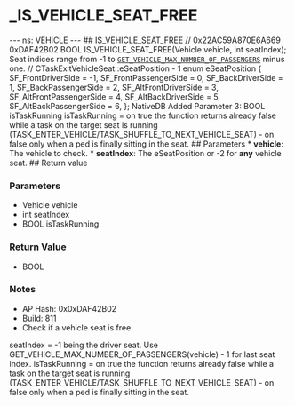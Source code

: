 # _IS_VEHICLE_SEAT_FREE

--- ns: VEHICLE --- ## IS_VEHICLE_SEAT_FREE  // 0x22AC59A870E6A669 0xDAF42B02 BOOL IS_VEHICLE_SEAT_FREE(Vehicle vehicle, int seatIndex);  Seat indices range from -1 to [`GET_VEHICLE_MAX_NUMBER_OF_PASSENGERS`](#_0xA7C4F2C6E744A550) minus one.  // CTaskExitVehicleSeat::eSeatPosition - 1 enum eSeatPosition { SF_FrontDriverSide = -1, SF_FrontPassengerSide = 0, SF_BackDriverSide = 1, SF_BackPassengerSide = 2, SF_AltFrontDriverSide = 3, SF_AltFrontPassengerSide = 4, SF_AltBackDriverSide = 5, SF_AltBackPassengerSide = 6, };  NativeDB Added Parameter 3: BOOL isTaskRunning  isTaskRunning = on true the function returns already false while a task on the target seat is running (TASK_ENTER_VEHICLE/TASK_SHUFFLE_TO_NEXT_VEHICLE_SEAT) - on false only when a ped is finally sitting in the seat.  ## Parameters * **vehicle**: The vehicle to check. * **seatIndex**: The eSeatPosition or -2 for **any** vehicle seat.  ## Return value

### Parameters
* Vehicle vehicle
* int seatIndex
* BOOL isTaskRunning

### Return Value
* BOOL

### Notes
* AP Hash: 0x0xDAF42B02
* Build: 811
* Check if a vehicle seat is free.

seatIndex  = -1 being the driver seat.
Use GET_VEHICLE_MAX_NUMBER_OF_PASSENGERS(vehicle) - 1 for last seat index.
isTaskRunning = on true the function returns already false while a task on the target seat is running (TASK_ENTER_VEHICLE/TASK_SHUFFLE_TO_NEXT_VEHICLE_SEAT) - on false only when a ped is finally sitting in the seat.

